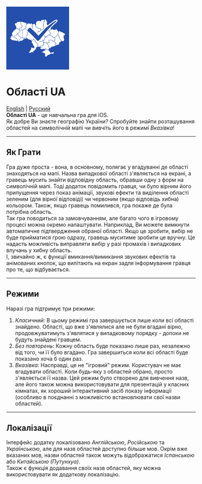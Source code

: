 ![logo](https://github.com/artem-y/oblasti_ua/raw/master/Oblasti%20UA/Assets.xcassets/AppIcon.appiconset/UkraineIcon_83.5@2x.png)
# Області UA

[English](https://github.com/artem-y/oblasti_ua/blob/master/README.md) | [Русский](https://github.com/artem-y/oblasti_ua/blob/master/README.ru.md)  
**Області UA** - це навчальна гра для iOS.  
Як добре Ви знаєте географію України? Спробуйте знайти розташування областей на символічній мапі чи вивчіть його в режимі *Вказівка*!

---
## Як Грати
Гра дуже проста - вона, в основному, полягає у вгадуванні де області знаходяться на мапі.
Назва випадкової області з'являється на екрані, а гравець мусить знайти відповідну область, обравши одну з форм на символічній мапі.
Тоді додаток повідомить гравця, чи було вірним його припущення через показ анімації, звукові ефекти та виділення області зеленим (для вірної відповіді) чи червоним (якщо відповідь хибна) кольором.
Також, якщо гравець помилився, гра покаже де була потрібна область.  
Так гра поводиться за замовчуванням, але багато чого в ігровому процесі можна окремо налаштувати. Наприклад, Ви можете вимкнути автоматичне підтвердження обраної області. 
Якщо це зробити, вибір не буде прийматися грою одразу, гравець муситиме зробити це вручну. Це надасть можливість виправляти вибір у разі промахів і випадкових влучань у хибну область.  
І, звичайно ж, є функції вмикання/вимикання звукових ефектів та анімованих кнопок, що вилітають на екран задля інформування гравця про те, що відбувається.

---
## Режими
Наразі гра підтримує три режими:  

1. *Класичний*: В цьому режимі гра завершується лише коли всі області знайдено. Області, що вже з'являлися але не були вгадані вірно, продовжуватимуть з'являтися у випадковому порядку - допоки не будуть знайдені гравцем.
2. *Без повторень*: Кожну область буде показано лише раз, незалежно від того, чи її було вгадано. Гра завершиться коли всі області буде показано хоча б один раз.
3. *Вказівка*: Насправді, це не "ігровий" режим. Користувач не має вгадувати області. Коли будь-яку з областей обрано, просто з'являється її назва.
 Цей режим було створено для вивчення назв, але його також можна використовувати для презентацій у класних кімнатах, як хороший інтерактивний засіб показу інформації (особливо в поєднанні з можливістю встановлювати свої назви областей).   

---
## Локалізації
Інтерфейс додатку локалізовано *Англійською*, *Російською* та *Українською*, але для назв областей доступно більше мов.
Окрім вже вказаних мов, назви областей також можуть відображатися *Іспанською* або *Китайською (Путунхуа)*.  
Також є функція додавання своїх назв областей, яку можна використовувати як додаткову локалізацію.

